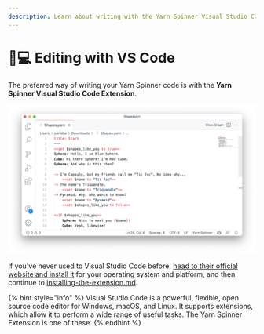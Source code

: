 ```yaml
---
description: Learn about writing with the Yarn Spinner Visual Studio Code Extension.
---
```


# 👩💻 Editing with VS Code

The preferred way of writing your Yarn Spinner code is with the **Yarn Spinner Visual Studio Code Extension**.

![VS Code editing a Yarn script](<../../.gitbook/assets/Screen Shot 2021-12-20 at 12.11.14 pm.png>)

If you've never used to Visual Studio Code before, [head to their official website and install it](https://code.visualstudio.com) for your operating system and platform, and then continue to [installing-the-extension.md](installing-the-extension.md "mention").

{% hint style="info" %}
Visual Studio Code is a powerful, flexible, open source code editor for Windows, macOS, and Linux. It supports extensions, which allow it to perform a wide range of useful tasks. The Yarn Spinner Extension is one of these.
{% endhint %}

##
